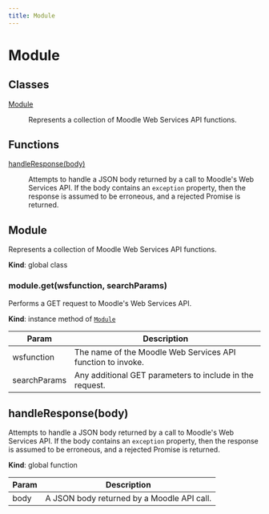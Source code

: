 ```yaml
---
title: Module
---
```


# Module

## Classes

<dl>
<dt><a href="#Module">Module</a></dt>
<dd><p>Represents a collection of Moodle Web Services API functions.</p>
</dd>
</dl>

## Functions

<dl>
<dt><a href="#handleResponse">handleResponse(body)</a></dt>
<dd><p>Attempts to handle a JSON body returned by a call to Moodle&#39;s Web Services API.
If the body contains an <code>exception</code> property, then the response is assumed to
be erroneous, and a rejected Promise is returned.</p>
</dd>
</dl>

<a name="Module"></a>

## Module
Represents a collection of Moodle Web Services API functions.

**Kind**: global class  
<a name="Module+get"></a>

### module.get(wsfunction, searchParams)
Performs a GET request to Moodle's Web Services API.

**Kind**: instance method of [<code>Module</code>](#Module)  

| Param | Description |
| --- | --- |
| wsfunction | The name of the Moodle Web Services API function to invoke. |
| searchParams | Any additional GET parameters to include in the request. |

<a name="handleResponse"></a>

## handleResponse(body)
Attempts to handle a JSON body returned by a call to Moodle's Web Services API.
If the body contains an `exception` property, then the response is assumed to
be erroneous, and a rejected Promise is returned.

**Kind**: global function  

| Param | Description |
| --- | --- |
| body | A JSON body returned by a Moodle API call. |

